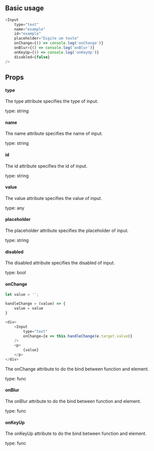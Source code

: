 ## Basic usage

```js
<Input
    type="text"
    name="example"
    id="example"
    placeholder="Digite um texto"
    onChange={() => console.log('onChange')}
    onBlur={() => console.log('onBlur')}
    onKeyUp={() => console.log('onKeyUp')}
    disabled={false}
/>
```

## Props

#### **type**

The type attribute specifies the type of input.

type: string

#### **name**

The name attribute specifies the name of input.

type: string

#### **id**

The id attribute specifies the id of input.

type: string

#### **value**

The value attribute specifies the value of input.

type: any

#### **placeholder**

The placeholder attribute specifies the placeholder of input.

type: string

#### **disabled**

The disabled attribute specifies the disabled of input.

type: bool

#### **onChange**

```js
let value = '';

handleChange = (value) => {
    value = value
}

<div>
    <Input
        type="text"
        onChange={e => this.handleChange(e.target.value)}
    />
    <p>
        {value}
    </p>
</div>
```

The onChange attribute to do the bind between function and element.

type: func

#### **onBlur**

The onBlur attribute to do the bind between function and element.

type: func

#### **onKeyUp**

The onKeyUp attribute to do the bind between function and element.

type: func
